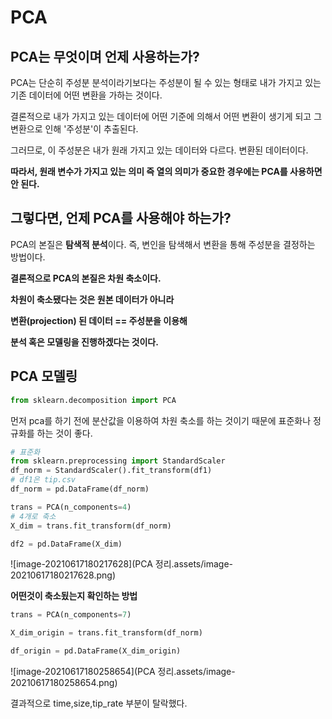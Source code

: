 # **PCA**

## **PCA는 무엇이며 언제 사용하는가?**

PCA는 단순히 주성분 분석이라기보다는 주성분이 될 수 있는 형태로 내가 가지고 있는 기존 데이터에 어떤 변환을 가하는 것이다. 

결론적으로 내가 가지고 있는 데이터에 어떤 기준에 의해서 어떤 변환이 생기게 되고 그 변환으로 인해 '주성분'이 추출된다.

그러므로, 이 주성분은 내가 원래 가지고 있는 데이터와 다르다. 변환된 데이터이다. 

**따라서, 원래 변수가 가지고 있는 의미 즉 열의 의미가 중요한 경우에는 PCA를 사용하면 안 된다.** 



## **그렇다면, 언제 PCA를 사용해야 하는가?** 



PCA의 본질은 **탐색적 분석**이다. 즉, 변인을 탐색해서 변환을 통해 주성분을 결정하는 방법이다. 



**결론적으로 PCA의 본질은 차원 축소이다.** 

**차원이 축소됐다는 것은 원본 데이터가 아니라** 

**변환(projection) 된 데이터 == 주성분을 이용해** 

**분석 혹은 모델링을 진행하겠다는 것이다.** 



## PCA 모델링

```python
from sklearn.decomposition import PCA
```

먼저 pca를 하기 전에 분산값을 이용하여 차원 축소를 하는 것이기 때문에 표준화나 정규화를 하는 것이 좋다.

```python
# 표준화
from sklearn.preprocessing import StandardScaler
df_norm = StandardScaler().fit_transform(df1)
# df1은 tip.csv
df_norm = pd.DataFrame(df_norm)

trans = PCA(n_components=4)
# 4개로 축소
X_dim = trans.fit_transform(df_norm)

df2 = pd.DataFrame(X_dim)
```

![image-20210617180217628](PCA 정리.assets/image-20210617180217628.png)



**어떤것이 축소됬는지 확인하는 방법**

```python
trans = PCA(n_components=7)

X_dim_origin = trans.fit_transform(df_norm)

df_origin = pd.DataFrame(X_dim_origin)
```

![image-20210617180258654](PCA 정리.assets/image-20210617180258654.png)



결과적으로 time,size,tip_rate 부분이 탈락했다.